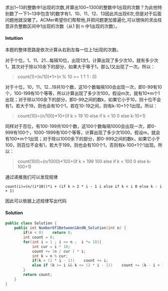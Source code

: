求出1~13的整数中1出现的次数,并算出100~1300的整数中1出现的次数？为此他特别数了一下1~13中包含1的数字有1、10、11、12、13因此共出现6次,但是对于后面问题他就没辙了。ACMer希望你们帮帮他,并把问题更加普遍化,可以很快的求出任意非负整数区间中1出现的次数（从1 到 n 中1出现的次数）。

#### Intuition

本题的整体思路是依次计算从右到左每一位上1出现的次数。

对于个位，1、11、21...每隔10位，出现1次1，计算出现了多少次10，就有多少次1，其次对于除以10余下的部分，如果大于等于1，那么1又出现了一次。所以：

> count(1)=(n/10)*1+(n % 10 >= 1 ? 1 : 0)

对于十位，10，11，12...19共10个数，这10个数每隔100会出现一次，即0-99有10个，100-199有10个等等，所以计算出现了多少次100，假设m次，就有10*m个1出现；对于除以100余下的部分，即0-99之间的数k，如果它小于10，则十位不会有1，若大于19，则也会有10个1，若在10-19之间，则有k-10+1个1出现。所以：

> count(10)=(n/100)*10+(if k > 19 10 else if k < 10 0 else k-10+1)

同样对于百位，有100-199共100个数，这100个数每隔1000会出现一次，即0-999有100个，1000-1999有100个等等，计算出现了多少次1000，假设m，就会有100*m个1出现；对于除以1000余下的部分，即0-999之间的数k，如果它小于100，则百位不会有1，若大于199，则也会有100个1，否则有k-100+1个1出现。所以：

> count(100)=(n/1000)*100+(if k > 199 100 else if k < 100 0 else k-100+1)

通过递推我们可以发现规律

`count(i)=(n/(i*10))*i + (if k > 2 * i - 1 i else if k < i 0 else k - i + 1)`

因此可以依据上述规律写出代码

#### Solution

```java
public class Solution {
    public int NumberOf1Between1AndN_Solution(int n) {
        if(n < 0)    return 0;
        int count = 0;
        for(int i = 1 ; i <= n ;  i *= 10){
            int cur = i * 10;
            count += (n / cur ) * i;
            int k = n % cur;
            if(k > (2 * i - 1))    count += i;
            else if (k >= i && k <= (2 * i - 1))    count += (k - i + 1);
        }
        return count;
    }
}
```

